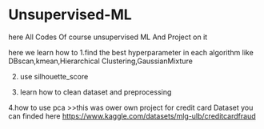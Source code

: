 # Unsupervised-ML
here All Codes Of course unsupervised ML And Project on it

here we learn how to 
1.find the best hyperparameter in each algorithm like DBscan,kmean,Hierarchical Clustering,GaussianMixture

2. use silhouette_score

3. learn how to clean dataset and preprocessing

4.how to use pca >>this was ower own project for credit card Dataset  you can finded here https://www.kaggle.com/datasets/mlg-ulb/creditcardfraud

